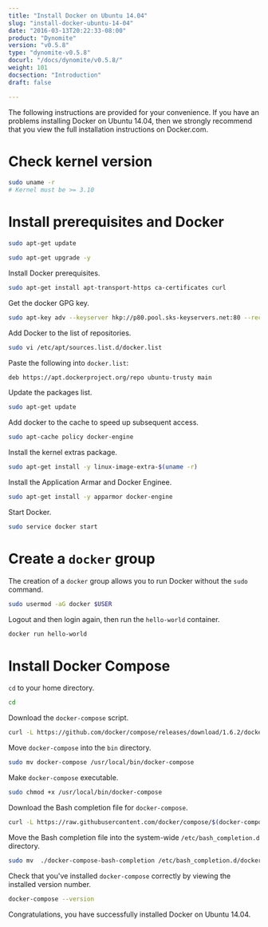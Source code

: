 ```yaml
---
title: "Install Docker on Ubuntu 14.04"
slug: "install-docker-ubuntu-14-04"
date: "2016-03-13T20:22:33-08:00"
product: "Dynomite"
version: "v0.5.8"
type: "dynomite-v0.5.8"
docurl: "/docs/dynomite/v0.5.8/"
weight: 101
docsection: "Introduction"
draft: false

---
```


The following instructions are provided for your convenience. If you have an problems installing Docker on Ubuntu 14.04, then we strongly recommend that you view the full installation instructions on Docker.com.

# Check kernel version

```bash
sudo uname -r
# Kernel must be >= 3.10
```

# Install prerequisites and Docker

```bash
sudo apt-get update

sudo apt-get upgrade -y
```

Install Docker prerequisites.

```bash
sudo apt-get install apt-transport-https ca-certificates curl
```

Get the docker GPG key.

```bash
sudo apt-key adv --keyserver hkp://p80.pool.sks-keyservers.net:80 --recv-keys 58118E89F3A912897C070ADBF76221572C52609D
```

Add Docker to the list of repositories.

```bash
sudo vi /etc/apt/sources.list.d/docker.list
```

Paste the following into `docker.list`:

```bash
deb https://apt.dockerproject.org/repo ubuntu-trusty main
```

Update the packages list.

```bash
sudo apt-get update
```

Add docker to the cache to speed up subsequent access.

```bash
sudo apt-cache policy docker-engine
```

Install the kernel extras package.

```bash
sudo apt-get install -y linux-image-extra-$(uname -r) 
```

Install the Application Armar and Docker Enginee.

```bash
sudo apt-get install -y apparmor docker-engine
```

Start Docker.

```bash
sudo service docker start
```

# Create a `docker` group

The creation of a `docker` group allows you to run Docker without the `sudo` command.

```bash
sudo usermod -aG docker $USER
```

Logout and then login again, then run the `hello-world` container.

```bash
docker run hello-world
```

# Install Docker Compose

`cd` to your home directory. 

```bash
cd
```

Download the `docker-compose` script.

```bash
curl -L https://github.com/docker/compose/releases/download/1.6.2/docker-compose-`uname -s`-`uname -m` > ~/docker-compose
```

Move `docker-compose` into the `bin` directory.

```bash
sudo mv docker-compose /usr/local/bin/docker-compose
```

Make `docker-compose` executable.

```bash
sudo chmod +x /usr/local/bin/docker-compose
```

Download the Bash completion file for `docker-compose`.

```bash
curl -L https://raw.githubusercontent.com/docker/compose/$(docker-compose version --short)/contrib/completion/bash/docker-compose > ./docker-compose-bash-completion
```

Move the Bash completion file into the system-wide `/etc/bash_completion.d` directory.

```bash
sudo mv  ./docker-compose-bash-completion /etc/bash_completion.d/docker-compose
```

Check that you've installed `docker-compose` correctly by viewing the installed version number.

```bash
docker-compose --version
```

Congratulations, you have successfully installed Docker on Ubuntu 14.04.
